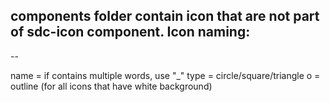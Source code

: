 
components folder contain icon that are not part of sdc-icon component.
Icon naming:
-----------------

<name>-<type>-<o>

name = if contains multiple words, use "_"
type = circle/square/triangle
o = outline (for all icons that have white background)